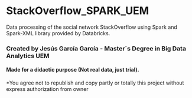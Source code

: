 # StackOverflow_SPARK_UEM
Data processing of the social network StackOverflow using Spark and Spark-XML library provided by Databricks.

### Created by Jesús García García - Master´s Degree in Big Data Analytics UEM
#### Made for a didactic purpose (Not real data, just trial).
*You agree not to republish and copy partly or totally this project without express authorization from owner
